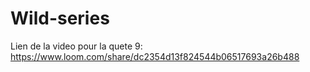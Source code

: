# Wild-series


Lien de la video pour la quete 9: https://www.loom.com/share/dc2354d13f824544b06517693a26b488
